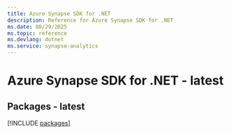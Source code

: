 ```yaml
---
title: Azure Synapse SDK for .NET
description: Reference for Azure Synapse SDK for .NET
ms.date: 08/29/2025
ms.topic: reference
ms.devlang: dotnet
ms.service: synapse-analytics
---
```

# Azure Synapse SDK for .NET - latest
## Packages - latest
[!INCLUDE [packages](synapse-index.md)]